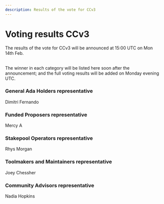 ```yaml
---
description: Results of the vote for CCv3
---
```


# Voting results CCv3

The results of the vote for CCv3 will be announced at 15:00 UTC on Mon 14th Feb.

\
The winner in each category will be listed here soon after the announcement; and the full voting results will be added on Monday evening UTC.

### General Ada Holders representative

Dimitri Fernando

### Funded Proposers representative

Mercy A

### Stakepool Operators representative

Rhys Morgan

### Toolmakers and Maintainers representative

Joey Chessher

### Community Advisors representative

Nadia Hopkins

### &#x20; 
